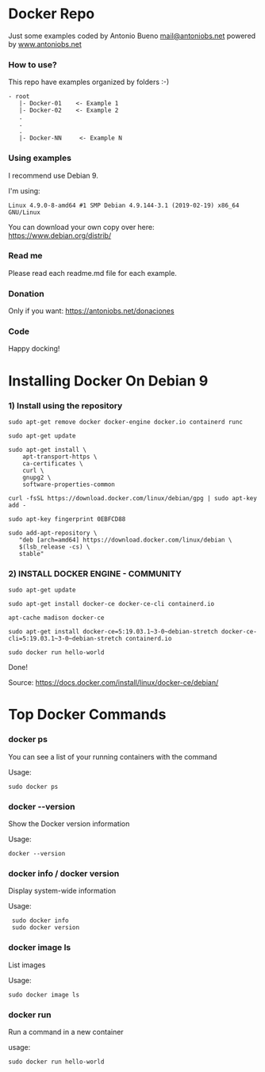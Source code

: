 # Docker Repo

Just some examples coded by Antonio Bueno <mail@antoniobs.net> powered by www.antoniobs.net

### How to use?

This repo have examples organized by folders :-)

```
- root
   |- Docker-01    <- Example 1
   |- Docker-02    <- Example 2
   .
   .
   .
   |- Docker-NN     <- Example N
```

### Using examples

I recommend use Debian 9.

I'm using:

```
Linux 4.9.0-8-amd64 #1 SMP Debian 4.9.144-3.1 (2019-02-19) x86_64 GNU/Linux
```

You can download your own copy over here: https://www.debian.org/distrib/

### Read me

Please read each readme.md file for each example.

### Donation

Only if you want: https://antoniobs.net/donaciones

### Code

Happy docking!

# Installing Docker On Debian 9

### 1) Install using the repository

```
sudo apt-get remove docker docker-engine docker.io containerd runc

sudo apt-get update

sudo apt-get install \
    apt-transport-https \
    ca-certificates \
    curl \
    gnupg2 \
    software-properties-common

curl -fsSL https://download.docker.com/linux/debian/gpg | sudo apt-key add -

sudo apt-key fingerprint 0EBFCD88

sudo add-apt-repository \
   "deb [arch=amd64] https://download.docker.com/linux/debian \
   $(lsb_release -cs) \
   stable"
```

### 2) INSTALL DOCKER ENGINE - COMMUNITY

```
sudo apt-get update

sudo apt-get install docker-ce docker-ce-cli containerd.io

apt-cache madison docker-ce

sudo apt-get install docker-ce=5:19.03.1~3-0~debian-stretch docker-ce-cli=5:19.03.1~3-0~debian-stretch containerd.io

sudo docker run hello-world
```

Done!

Source: https://docs.docker.com/install/linux/docker-ce/debian/

# Top Docker Commands

### docker ps

You can see a list of your running containers with the command

Usage:

```
sudo docker ps
```

### docker --version

Show the Docker version information

Usage:

```
docker --version
```

### docker info / docker version

Display system-wide information

Usage:

```
 sudo docker info
 sudo docker version
```

### docker image ls

List images

Usage:

```
sudo docker image ls
```

### docker run

Run a command in a new container

usage:

```
sudo docker run hello-world
```









